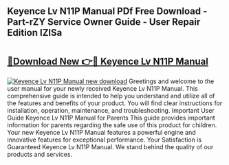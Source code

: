 ## Keyence Lv N11P Manual PDf Free Download - Part-rZY Service Owner Guide - User Repair Edition IZlSa

# <h2><a href="http://bc44602.oget.top/?id=Keyence+Lv+N11P+Manual">🔗Download New 👉🔴 Keyence Lv N11P Manual</a></h2>

[![Keyence Lv N11P Manual new download](https://i.imgur.com/5g1atiW.png)](http://bc44602.oget.top/?id=Keyence+Lv+N11P+Manual)
Greetings and welcome to the user manual for your newly received Keyence Lv N11P Manual. This comprehensive guide is intended to help you understand and utilize all of the features and benefits of your product. You will find clear instructions for installation, operation, maintenance, and troubleshooting. Important User Guide Keyence Lv N11P Manual for Parents This guide provides important information for parents regarding the safe use of this product for children. Your new Keyence Lv N11P Manual features a powerful engine and innovative features for exceptional performance. Your Satisfaction is Guaranteed Keyence Lv N11P Manual. We stand behind the quality of our products and services.
